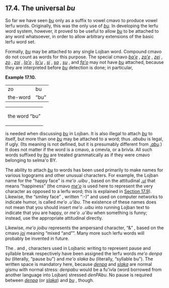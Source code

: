<a id="section-bu"></a>17.4. <a id="c17s4"></a>The universal _bu_
-----------------------------------------------------------------

<a id="id-1.18.6.2.1" class="indexterm"></a><a id="id-1.18.6.2.2" class="indexterm"></a>So far we have seen _<a id="id-1.18.6.2.3.1" class="indexterm"></a>[_bu_](../go01#valsi-bu)_ only as a suffix to vowel cmavo to produce vowel lerfu words. Originally, this was the only use of _<a id="id-1.18.6.2.4.1" class="indexterm"></a>[_bu_](../go01#valsi-bu)_. In developing the lerfu word system, however, it proved to be useful to allow _<a id="id-1.18.6.2.5.1" class="indexterm"></a>[_bu_](../go01#valsi-bu)_ to be attached to any word whatsoever, in order to allow arbitrary extensions of the basic lerfu word set.

<a id="id-1.18.6.3.1" class="indexterm"></a><a id="id-1.18.6.3.2" class="indexterm"></a><a id="id-1.18.6.3.3" class="indexterm"></a><a id="id-1.18.6.3.4" class="indexterm"></a><a id="id-1.18.6.3.5" class="indexterm"></a><a id="id-1.18.6.3.6" class="indexterm"></a><a id="id-1.18.6.3.7" class="indexterm"></a><a id="id-1.18.6.3.8" class="indexterm"></a><a id="id-1.18.6.3.9" class="indexterm"></a><a id="id-1.18.6.3.10" class="indexterm"></a><a id="id-1.18.6.3.11" class="indexterm"></a><a id="id-1.18.6.3.12" class="indexterm"></a><a id="id-1.18.6.3.13" class="indexterm"></a><a id="id-1.18.6.3.14" class="indexterm"></a>Formally, _<a id="id-1.18.6.3.15.1" class="indexterm"></a>[_bu_](../go01#valsi-bu)_ may be attached to any single Lojban word. Compound cmavo do not count as words for this purpose. The special cmavo _<a id="id-1.18.6.3.16.1" class="indexterm"></a>[_ba'e_](../go01#valsi-bahe)_ , _<a id="id-1.18.6.3.17.1" class="indexterm"></a>[_za'e_](../go01#valsi-zahe)_ , _<a id="id-1.18.6.3.18.1" class="indexterm"></a>[_zei_](../go01#valsi-zei)_ , _<a id="id-1.18.6.3.19.1" class="indexterm"></a>[_zo_](../go01#valsi-zo)_ , _<a id="id-1.18.6.3.20.1" class="indexterm"></a>[_zoi_](../go01#valsi-zoi)_ , _<a id="id-1.18.6.3.21.1" class="indexterm"></a>[_la'o_](../go01#valsi-laho)_ , _<a id="id-1.18.6.3.22.1" class="indexterm"></a>[_lo'u_](../go01#valsi-lohu)_ , _<a id="id-1.18.6.3.23.1" class="indexterm"></a>[_si_](../go01#valsi-si)_ , _<a id="id-1.18.6.3.24.1" class="indexterm"></a>[_sa_](../go01#valsi-sa)_ , _<a id="id-1.18.6.3.25.1" class="indexterm"></a>[_su_](../go01#valsi-su)_ , and _<a id="id-1.18.6.3.26.1" class="indexterm"></a>[_fa'o_](../go01#valsi-faho)_ may not have _<a id="id-1.18.6.3.27.1" class="indexterm"></a>[_bu_](../go01#valsi-bu)_ attached, because they are interpreted before _<a id="id-1.18.6.3.28.1" class="indexterm"></a>[_bu_](../go01#valsi-bu)_ detection is done; in particular,

<div class="interlinear-gloss-example example">
<a id="example-random-id-WvFu"></a>

**Example 17.10. <a id="c17e4d1"></a><a id="id-1.18.6.4.1.2" class="indexterm"></a>** 

<table class="interlinear-gloss"><colgroup></colgroup><tbody><tr class="jbo"><td>zo</td><td>bu</td></tr><tr class="gloss"><td>the-word</td><td><span class="quote">“<span class="quote">bu</span>”</span></td></tr></tbody></table>

<table class="interlinear-gloss"><tbody><tr class="para"><td colspan="12321"><p class="natlang">the word <span class="quote">“<span class="quote">bu</span>”</span></p></td></tr></tbody></table>

</div>  

<a id="id-1.18.6.5.1" class="indexterm"></a><a id="id-1.18.6.5.2" class="indexterm"></a><a id="id-1.18.6.5.3" class="indexterm"></a>is needed when discussing _<a id="id-1.18.6.5.4.1" class="indexterm"></a>[_bu_](../go01#valsi-bu)_ in Lojban. It is also illegal to attach _<a id="id-1.18.6.5.5.1" class="indexterm"></a>[_bu_](../go01#valsi-bu)_ to itself, but more than one _<a id="id-1.18.6.5.6.1" class="indexterm"></a>[_bu_](../go01#valsi-bu)_ may be attached to a word; thus _<a id="id-1.18.6.5.7.1" class="indexterm"></a>.abubu_ is legal, if ugly. (Its meaning is not defined, but it is presumably different from _<a id="id-1.18.6.5.8.1" class="indexterm"></a>[_.abu_](../go01#valsi-abu)_.) It does not matter if the word is a cmavo, a cmevla, or a brivla. All such words suffixed by _<a id="id-1.18.6.5.9.1" class="indexterm"></a>[_bu_](../go01#valsi-bu)_ are treated grammatically as if they were cmavo belonging to selma'o BY.

<a id="id-1.18.6.6.1" class="indexterm"></a><a id="id-1.18.6.6.2" class="indexterm"></a><a id="id-1.18.6.6.3" class="indexterm"></a><a id="id-1.18.6.6.4" class="indexterm"></a><a id="id-1.18.6.6.5" class="indexterm"></a><a id="id-1.18.6.6.6" class="indexterm"></a>The ability to attach _<a id="id-1.18.6.6.7.1" class="indexterm"></a>[_bu_](../go01#valsi-bu)_ to words has been used primarily to make names for various logograms and other unusual characters. For example, the Lojban name for the “happy face” is _<a id="id-1.18.6.6.9.1" class="indexterm"></a>me'o .uibu_ , based on the attitudinal _<a id="id-1.18.6.6.10.1" class="indexterm"></a>[_.ui_](../go01#valsi-ui)_ that means “happiness” (the cmavo _<a id="id-1.18.6.6.12.1" class="indexterm"></a>[_me'o_](../go01#valsi-meho)_ is used here to represent the very character as opposed to a lerfu word; this is explained in [Section 17.9](../section-lerfu-pro-sumti)). Likewise, the “smiley face” , written “:-)” and used on computer networks to indicate humor, is called _<a id="id-1.18.6.6.16.1" class="indexterm"></a>me'o .u'ibu_. The existence of these names does not mean that you should insert _<a id="id-1.18.6.6.17.1" class="indexterm"></a>me'o .uibu_ into running Lojban text to indicate that you are happy, or _<a id="id-1.18.6.6.18.1" class="indexterm"></a>me'o .u'ibu_ when something is funny; instead, use the appropriate attitudinal directly.

<a id="id-1.18.6.7.1" class="indexterm"></a><a id="id-1.18.6.7.2" class="indexterm"></a><a id="id-1.18.6.7.3" class="indexterm"></a>Likewise, _<a id="id-1.18.6.7.4.1" class="indexterm"></a>me'o joibu_ represents the ampersand character, “&” , based on the cmavo _<a id="id-1.18.6.7.6.1" class="indexterm"></a>[_joi_](../go01#valsi-joi)_ meaning “mixed “and””. Many more such lerfu words will probably be invented in future.

<a id="id-1.18.6.8.1" class="indexterm"></a><a id="id-1.18.6.8.2" class="indexterm"></a><a id="id-1.18.6.8.3" class="indexterm"></a><a id="id-1.18.6.8.4" class="indexterm"></a><a id="id-1.18.6.8.5" class="indexterm"></a>The _._ and _,_ characters used in Lojbanic writing to represent pause and syllable break respectively have been assigned the lerfu words _<a id="id-1.18.6.8.8.1" class="indexterm"></a>me'o denpa bu_ (literally, “pause bu”) and _<a id="id-1.18.6.8.10.1" class="indexterm"></a>me'o slaka bu_ (literally, “syllable bu”). The written space is mandatory here, because _<a id="id-1.18.6.8.12.1" class="indexterm"></a>[_denpa_](../go01#valsi-denpa)_ and _<a id="id-1.18.6.8.13.1" class="indexterm"></a>[_slaka_](../go01#valsi-slaka)_ are normal gismu with normal stress: _<a id="id-1.18.6.8.14.1" class="indexterm"></a>denpabu_ would be a fu'ivla (word borrowed from another language into Lojban) stressed _<a id="id-1.18.6.8.15.1" class="indexterm"></a>denPAbu_. No pause is required between _<a id="id-1.18.6.8.16.1" class="indexterm"></a>[_denpa_](../go01#valsi-denpa)_ (or _<a id="id-1.18.6.8.17.1" class="indexterm"></a>[_slaka_](../go01#valsi-slaka)_) and _<a id="id-1.18.6.8.18.1" class="indexterm"></a>[_bu_](../go01#valsi-bu)_ , though.